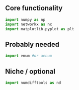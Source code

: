## Core functionality
```python
import numpy as np 
import networkx as nx 
import matplotlib.pyplot as plt
```
## Probably needed 
```python
import enum #or aenum

```
## Niche / optional 
```python
import numdifftools as nd
```